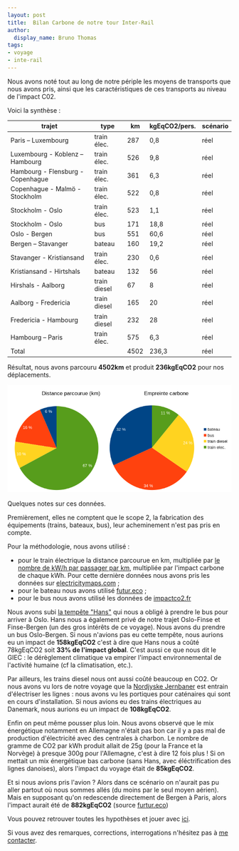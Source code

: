 ```yaml
---
layout: post
title:  Bilan Carbone de notre tour Inter-Rail
author:
  display_name: Bruno Thomas
tags:
- voyage
- inte-rail
---
```


Nous avons noté tout au long de notre périple les moyens de transports que nous avons pris, ainsi que les caractéristiques de ces transports au niveau de l'impact C0<msub>2</msub>.

Voici la synthèse :

| trajet                            | type         | km  | kgEqCO2/pers. | scénario |
| --------------------------------- | ------------ | --- | ------------- | -------- |
| Paris – Luxembourg                | train élec.  | 287 | 0,8           | réel     |
| Luxembourg - Koblenz – Hambourg   | train élec.  | 526 | 9,8           | réel     |
| Hambourg - Flensburg - Copenhague | train élec.  | 361 | 6,3           | réel     |
| Copenhague - Malmö - Stockholm    | train élec.  | 522 | 0,8           | réel     |
| Stockholm - Oslo                  | train élec.  | 523 | 1,1           | réel     |
| Stockholm - Oslo                  | bus          | 171 | 18,8          | réel     |
| Oslo - Bergen                     | bus          | 551 | 60,6          | réel     |
| Bergen – Stavanger                | bateau       | 160 | 19,2          | réel     |
| Stavanger - Kristiansand          | train élec.  | 230 | 0,6           | réel     |
| Kristiansand - Hirtshals          | bateau       | 132 | 56            | réel     |
| Hirshals - Aalborg                | train diesel | 67  | 8             | réel     |
| Aalborg - Fredericia              | train diesel | 165 | 20            | réel     |
| Fredericia - Hambourg             | train diesel | 232 | 28            | réel     |
| Hambourg – Paris                  | train élec.  | 575 | 6,3           | réel     |
| Total                             |              | 4502| 236,3         | réel     |

Résultat, nous avons parcouru **4502km** et produit **236kgEqCO<msub>2</msub>** pour nos déplacements.

![résumé en diagramme](/images/interrail-charts.png)

Quelques notes sur ces données.

Premièrement, elles ne comptent que le scope 2, la fabrication des équipements (trains, bateaux, bus), leur acheminement n'est pas pris en compte.

Pour la méthodologie, nous avons utilisé :

- pour le train électrique la distance parcourue en km, multipliée par [le nombre de kW/h par passager par km](https://fr.wikipedia.org/wiki/Efficacit%C3%A9_%C3%A9nerg%C3%A9tique_dans_les_transports#Transport_ferroviaire), multipliée par l'impact carbone de chaque kWh. Pour cette dernière données nous avons pris les données sur [electricitymaps.com](https://app.electricitymaps.com) ;
- pour le bateau nous avons utilisé [futur.eco](https://futur.eco/) ;
- pour le bus nous avons utilisé les données de [impactco2.fr](https://impactco2.fr/transport/busthermique)

Nous avons subi [la tempête "Hans"](https://en.wikipedia.org/wiki/2022%E2%80%9323_European_windstorm_season) qui nous a obligé à prendre le bus pour arriver à Oslo. Hans nous a également privé de notre trajet Oslo-Finse et Finse-Bergen (un des gros intérêts de ce voyage). Nous avons du prendre un bus Oslo-Bergen. Si nous n'avions pas eu cette tempête, nous aurions eu un impact de **158kgEqCO<msub>2</msub>** c'est à dire que Hans nous a coûté 78kgEqCO<msub>2</msub> soit **33% de l'impact global**. C'est aussi ce que nous dit le GIEC : le dérèglement climatique va empirer l'impact environnemental de l'activité humaine (cf la climatisation, etc.).

Par ailleurs, les trains diesel nous ont aussi coûté beaucoup en CO<msub>2</msub>. Or nous avons vu lors de notre voyage que la [Nordjyske Jernbaner](https://nj.dk) est entrain d'électriser les lignes : nous avons vu les portiques pour caténaires qui sont en cours d'installation. Si nous avions eu des trains électriques au Danemark, nous aurions eu un impact de **108kgEqCO<msub>2</msub>**.

Enfin on peut même pousser plus loin. Nous avons observé que le mix énergétique notamment en Allemagne n'était pas bon car il y a pas mal de production d'électricité avec des centrales à charbon. Le nombre de gramme de CO<msub>2</msub> par kWh produit allait de 25g (pour la France et la Norvège) à presque 300g pour l'Allemagne, c'est à dire 12 fois plus ! Si on mettait un mix énergétique bas carbone (sans Hans, avec éléctrification des lignes danoises), alors l'impact du voyage était de **85kgEqCO<msub>2</msub>**.

Et si nous avions pris l'avion ? Alors dans ce scénario on n'aurait pas pu aller partout où nous sommes allés (du moins par le seul moyen aérien). Mais en supposant qu'on redescende directement de Bergen à Paris, alors l'impact aurait été de **882kgEqCO<msub>2</msub>** (source [furtur.eco](https://futur.eco/))

Vous pouvez retrouver toutes les hypothèses et jouer avec [ici](https://github.com/bamthomas/lagrappe/files/interrail-2023.ods).

Si vous avez des remarques, corrections, interrogations n'hésitez pas à [me contacter](https://blog.iroco.co/author/bruno/).
